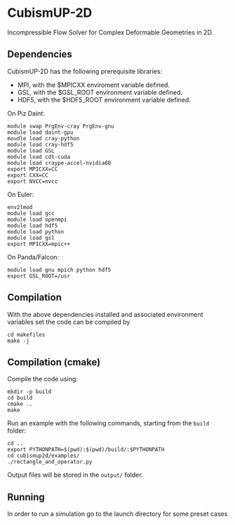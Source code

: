 # CubismUP-2D

Incompressible Flow Solver for Complex Deformable Geometries in 2D.

## Dependencies

CubismUP-2D has the following prerequisite libraries:

- MPI, with the $MPICXX enviroment variable defined.
- GSL, with the $GSL_ROOT environment variable defined.
- HDF5, with the $HDF5_ROOT environment variable defined.

On Piz Daint:
```
module swap PrgEnv-cray PrgEnv-gnu
module load daint-gpu 
moudle load cray-python
module load cray-hdf5 
module load GSL 
module load cdt-cuda
module load craype-accel-nvidia60
export MPICXX=CC
export CXX=CC
export NVCC=nvcc
```

On Euler:
```
env2lmod
module load gcc
module load openmpi
module load hdf5
module load python
module load gsl
export MPICXX=mpic++
```

On Panda/Falcon:
```
module load gnu mpich python hdf5
export GSL_ROOT=/usr
```


## Compilation

With the above dependencies installed and associated environment variables set the code can be compiled by
```
cd makefiles
make -j
```

## Compilation (cmake)

Compile the code using:
```
mkdir -p build
cd build
cmake ..
make
```

Run an example with the following commands, starting from the `build` folder:
```
cd ..
export PYTHONPATH=$(pwd):$(pwd)/build/:$PYTHONPATH
cd cubismup2d/examples/
./rectangle_and_operator.py
```
Output files will be stored in the `output/` folder.

## Running

In order to run a simulation go to the launch directory for some preset cases
